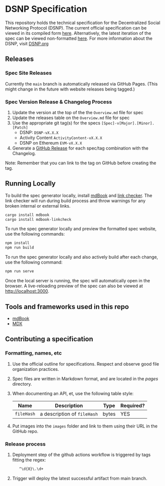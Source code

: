 # DSNP Specification

This repository holds the technical specification for the Decentralized Social Networking Protocol (DSNP).
The current official specification can be viewed in its compiled form [here](https://spec.dsnp.org).
Alternatively, the latest iteration of the spec can be viewed non-formatted [here](https://github.com/LibertyDSNP/spec/tree/main/pages).
For more information about the DSNP, visit [DSNP.org](https://www.dsnp.org)

## Releases

### Spec Site Releases

Currently the `main` branch is automatically released via GitHub Pages.
(This might change in the future with website releases being tagged.)

### Spec Version Release & Changelog Process

1. Update the version at the top of the the `Overview.md` file for spec
2. Update the releases table on the `Overview.md` file for spec
3. Use the appropriate git tag(s) for the specs `[Spec]-v[Major].[Minor].[Patch]`
      - DSNP: `DSNP-vX.X.X`
      - Activity Content `ActivityContent-vX.X.X`
      - DSNP on Ethereum `EVM-vX.X.X`
4. Generate a [GitHub Release](https://github.com/LibertyDSNP/spec/releases) for each spec/tag combination with the Changelog.

Note: Remember that you can link to the tag on GitHub before creating the tag.

## Running Locally

To build the spec generator locally, install [mdBook](https://github.com/rust-lang/mdBook.git) and [link checker](https://github.com/Michael-F-Bryan/mdbook-linkcheck). The link checker will run during build process and throw warnings for any broken internal or external links.

``` bash
cargo install mdbook
cargo install mdbook-linkcheck
```

To run the spec generator locally and preview the formatted spec website, use the following commands:

``` bash
npm install
npm run build
```

To run the spec generator locally and also actively build after each change, use the following command:

``` bash
npm run serve
```

Once the local server is running, the spec will automatically open in the browser. A live-reloading preview of the spec can also be viewed at <http://localhost:3000>.

## Tools and frameworks used in this repo

* [mdBook](https://rust-lang.github.io/mdBook/)
* [MDX](https://mdxjs.com/)

## Contributing a specification

### Formatting, names, etc

1. Use the official outline for specifications. Respect and observe good file organization practices.
1. Spec files are written in Markdown format, and are located in the _pages_ directory.
1. When documenting an API, et, use the following table style:

   | Name | Description | Type | Required? |
   | --- | --- | --- | --- |
   | `fileHash` | a description of `fileHash` | bytes | YES |
1. Put images into the `images` folder and link to them using their URL in the GitHub repo.

### Release process

1. Deployment step of the github actions workflow is triggered by tags fitting the regex:

   ``` bash
      ^\d{8}\.\d+
   ```

2. Trigger will deploy the latest successful artifact from main branch.
